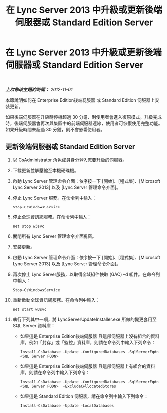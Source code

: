 ﻿---
title: 在 Lync Server 2013 中升級或更新後端伺服器或 Standard Edition Server
TOCTitle: 在 Lync Server 2013 中升級或更新後端伺服器或 Standard Edition Server
ms:assetid: f95f8d3a-e039-484e-97bd-d727db21a12b
ms:mtpsurl: https://technet.microsoft.com/zh-tw/library/JJ721942(v=OCS.15)
ms:contentKeyID: 49890514
ms.date: 08/24/2015
mtps_version: v=OCS.15
ms.translationtype: HT
---

# 在 Lync Server 2013 中升級或更新後端伺服器或 Standard Edition Server

 

_**上次修改主題的時間：** 2012-11-01_

本節說明如何在 Enterprise Edition後端伺服器 或 Standard Edition 伺服器上安裝更新。

如果後端伺服器在升級時停機超過 30 分鐘，則使用者會進入復原模式。升級完成時，後端伺服器會再次與集區中的前端伺服器連線，使用者可恢復使用完整功能。如果升級時間未超過 30 分鐘，則不會影響使用者。

## 更新後端伺服器或 Standard Edition Server

1.  以 CsAdministrator 角色成員身分登入您要升級的伺服器。

2.  下載更新並解壓縮至本機硬碟機。

3.  啟動 Lync Server 管理命令介面：依序按一下 \[開始\]、\[程式集\]、\[Microsoft Lync Server 2013\] 以及 \[Lync Server 管理命令介面\]。

4.  停止 Lync Server 服務。在命令列中輸入：
    
        Stop-CsWindowsService

5.  停止全球資訊網服務。在命令列中輸入：
    
        net stop w3svc

6.  關閉所有 Lync Server 管理命令介面視窗。

7.  安裝更新。

8.  啟動 Lync Server 管理命令介面：依序按一下 \[開始\]、\[程式集\]、\[Microsoft Lync Server 2013\] 以及 \[Lync Server 管理命令介面\]。

9.  再次停止 Lync Server服務，以取得全域組件快取 (GAC) –d 組件。在命令列中輸入：
    
        Stop-CsWindowsService

10. 重新啟動全球資訊網服務。在命令列中輸入：
    
        net start w3svc

11. 執行下列其中一項，將 LyncServerUpdateInstaller.exe 所做的變更套用至 SQL Server 資料庫：
    
      - 如果這是 Enterprise Edition後端伺服器 且這部伺服器上沒有組合的資料庫，例如「封存」或「監控」資料庫，則請在命令列中輸入下列命令：
        
            Install-CsDatabase -Update -ConfiguredDatabases -SqlServerFqdn <SQL Server FQDN>
    
      - 如果這是 Enterprise Edition後端伺服器 且這部伺服器上有組合的資料庫，則請在命令列中輸入下列命令：
        
            Install-CsDatabase -Update -ConfiguredDatabases -SqlServerFqdn <SQL Server FQDN>  -ExcludeCollocatedStores
    
      - 如果這是 Standard Edition 伺服器，請在命令列中輸入下列命令：
        
            Install-CsDatabase -Update -LocalDatabases

